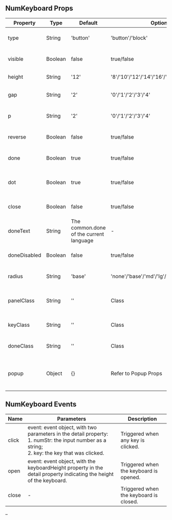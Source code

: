 ## NumKeyboard Props

| Property     | Type    | Default                                 | Options                                         | Required | Description                                    |
| ------------ | ------- | --------------------------------------- | ----------------------------------------------- | -------- | ---------------------------------------------- |
| type         | String  | 'button'                                | 'button'/'block'                                | No       | The style type of the keyboard.                |
| visible      | Boolean | false                                   | true/false                                      | No       | Whether the keyboard is visible.               |
| height       | String  | '12'                                    | '8'/'10'/'12'/'14'/'16'/'20'                    | No       | The height of the keys.                        |
| gap          | String  | '2'                                     | '0'/'1'/'2'/'3'/'4'                             | No       | The gap between keys.                          |
| p            | String  | '2'                                     | '0'/'1'/'2'/'3'/'4'                             | No       | The padding inside the keyboard.               |
| reverse      | Boolean | false                                   | true/false                                      | No       | Whether the numbers are reversed.              |
| done         | Boolean | true                                    | true/false                                      | No       | Whether to show the done button.               |
| dot          | Boolean | true                                    | true/false                                      | No       | Whether to show the decimal point.             |
| close        | Boolean | false                                   | true/false                                      | No       | Whether to show the close button.              |
| doneText     | String  | The common.done of the current language | -                                               | No       | The text of the done button.                   |
| doneDisabled | Boolean | false                                   | true/false                                      | No       | Whether the done button is disabled.           |
| radius       | String  | 'base'                                  | 'none'/'base'/'md'/'lg'/'xl'/'2xl'/'3xl'/'full' | No       | The border radius of the keys.                 |
| panelClass   | String  | ''                                      | Class                                           | No       | The injected class for the keyboard panel.     |
| keyClass     | String  | ''                                      | Class                                           | No       | The injected class for the keys.               |
| doneClass    | String  | ''                                      | Class                                           | No       | The injected class for the done button.        |
| popup        | Object  | {}                                      | Refer to Popup Props                            | No       | The configuration options for the popup layer. |

## NumKeyboard Events

| Name  | Parameters                                                                                                                                              | Description                            |
| ----- | ------------------------------------------------------------------------------------------------------------------------------------------------------- | -------------------------------------- |
| click | event: event object, with two parameters in the detail property: <br />1. numStr: the input number as a string; <br />2. key: the key that was clicked. | Triggered when any key is clicked.     |
| open  | event: event object, with the keyboardHeight property in the detail property indicating the height of the keyboard.                                     | Triggered when the keyboard is opened. |
| close | -                                                                                                                                                       | Triggered when the keyboard is closed. |

–
